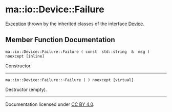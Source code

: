 ma::io::Device::Failure
=======================

[Exception](classma_1_1_exception.html) thrown by the inherited classes of the interface [Device](classma_1_1io_1_1_device.html).

Member Function Documentation
-----------------------------

    ma::io::Device::Failure::Failure ( const  std::string  &  msg ) noexcept [inline]

Constructor.

------------------------------------------------------------------------

    ma::io::Device::Failure::~Failure ( ) noexcept [virtual]

Destructor (empty).

------------------------------------------------------------------------

Documentation licensed under [CC BY 4.0](https://creativecommons.org/licenses/by/4.0/).


